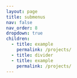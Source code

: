 ```yaml
---
layout: page
title: submenus
nav: false
nav_order: 8
dropdown: true
children:
  - title: example
    permalink: /projects/
  - title: divider
  - title: example
    permalink: /projects/
---
```

